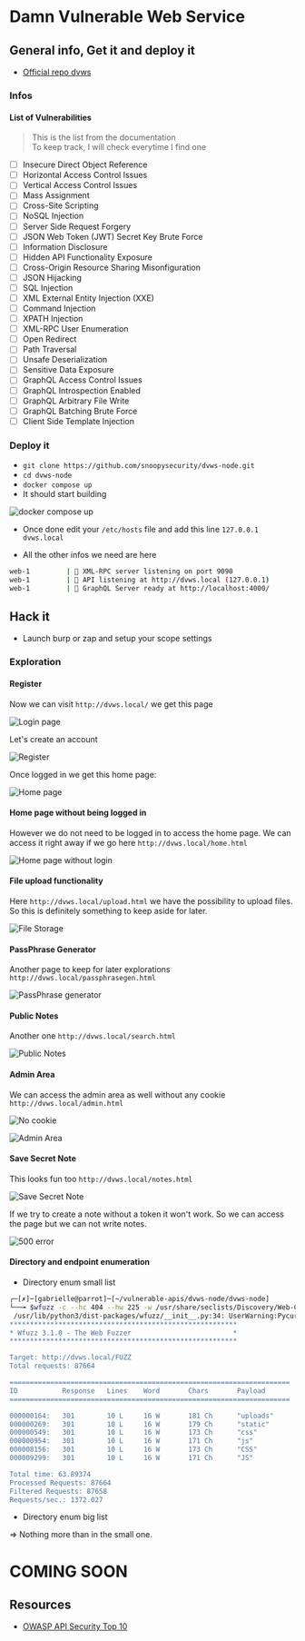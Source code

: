 # Damn Vulnerable Web Service

## General info, Get it and deploy it

- [Official repo dvws](https://github.com/snoopysecurity/dvws-node)

### Infos

#### List of Vulnerabilities

> This is the list from the documentation  
> To keep track, I will check everytime I find one

- [ ] Insecure Direct Object Reference
- [ ] Horizontal Access Control Issues
- [ ] Vertical Access Control Issues
- [ ] Mass Assignment
- [ ] Cross-Site Scripting
- [ ] NoSQL Injection
- [ ] Server Side Request Forgery
- [ ] JSON Web Token (JWT) Secret Key Brute Force
- [ ] Information Disclosure
- [ ] Hidden API Functionality Exposure
- [ ] Cross-Origin Resource Sharing Misonfiguration
- [ ] JSON Hijacking
- [ ] SQL Injection
- [ ] XML External Entity Injection (XXE)
- [ ] Command Injection
- [ ] XPATH Injection
- [ ] XML-RPC User Enumeration
- [ ] Open Redirect
- [ ] Path Traversal
- [ ] Unsafe Deserialization
- [ ] Sensitive Data Exposure
- [ ] GraphQL Access Control Issues
- [ ] GraphQL Introspection Enabled
- [ ] GraphQL Arbitrary File Write
- [ ] GraphQL Batching Brute Force
- [ ] Client Side Template Injection

### Deploy it

- `git clone https://github.com/snoopysecurity/dvws-node.git`
- `cd dvws-node`
- `docker compose up`
- It should start building

![docker compose up](../.res/2024-01-08-15-09-59.png)  

- Once done edit your `/etc/hosts` file and add this line `127.0.0.1 dvws.local`

- All the other infos we need are here

```bash
web-1         | 🚀 XML-RPC server listening on port 9090
web-1         | 🚀 API listening at http://dvws.local (127.0.0.1)
web-1         | 🚀 GraphQL Server ready at http://localhost:4000/
```

## Hack it

- Launch burp or zap and setup your scope settings

### Exploration

#### Register

Now we can visit `http://dvws.local/` we get this page  

![Login page](../.res/2024-01-08-15-29-08.png)  

Let's create an account  

![Register](../.res/2024-01-08-15-35-23.png)  

Once logged in we get this home page:

![Home page](../.res/2024-01-08-15-37-04.png)  

#### Home page without being logged in

However we do not need to be logged in to access the home page. We can access it right away if we go here `http://dvws.local/home.html`  

![Home page without login](../.res/2024-01-08-15-42-43.png)  

#### File upload functionality

Here `http://dvws.local/upload.html` we have the possibility to upload files. So this is definitely something to keep aside for later.  

![File Storage](../.res/2024-01-08-15-46-24.png)  

#### PassPhrase Generator

Another page to keep for later explorations `http://dvws.local/passphrasegen.html`  

![PassPhrase generator](../.res/2024-01-08-15-47-39.png)  

#### Public Notes

Another one `http://dvws.local/search.html`  

![Public Notes](../.res/2024-01-08-15-49-15.png)

#### Admin Area

We can access the admin area as well without any cookie `http://dvws.local/admin.html`

![No cookie](../.res/2024-01-08-15-50-42.png)  

![Admin Area](../.res/2024-01-08-15-51-51.png)  

#### Save Secret Note

This looks fun too `http://dvws.local/notes.html`  

![Save Secret Note](../.res/2024-01-08-15-53-01.png)  

If we try to create a note without a token it won't work. So we can access the page but we can not write notes.  

![500 error](../.res/2024-01-08-15-58-08.png)  

#### Directory and endpoint enumeration

- Directory enum small list

```bash
┌─[✗]─[gabrielle@parrot]─[~/vulnerable-apis/dvws-node/dvws-node]
└──╼ $wfuzz -c --hc 404 --hw 225 -w /usr/share/seclists/Discovery/Web-Content/directory-list-2.3-small.txt http://dvws.local/FUZZ
 /usr/lib/python3/dist-packages/wfuzz/__init__.py:34: UserWarning:Pycurl is not compiled against Openssl. Wfuzz might not work correctly when fuzzing SSL sites. Check Wfuzz's documentation for more information.
********************************************************
* Wfuzz 3.1.0 - The Web Fuzzer                         *
********************************************************

Target: http://dvws.local/FUZZ
Total requests: 87664

=====================================================================
ID           Response   Lines    Word       Chars       Payload                                                                                              
=====================================================================

000000164:   301        10 L     16 W       181 Ch      "uploads"                                                                                            
000000269:   301        10 L     16 W       179 Ch      "static"                                                                                             
000000549:   301        10 L     16 W       173 Ch      "css"                                                                                                
000000954:   301        10 L     16 W       171 Ch      "js"                                                                                                 
000008156:   301        10 L     16 W       173 Ch      "CSS"                                                                                                
000009299:   301        10 L     16 W       171 Ch      "JS"                                                                                                 

Total time: 63.89374
Processed Requests: 87664
Filtered Requests: 87658
Requests/sec.: 1372.027
```

- Directory enum big list

=> Nothing more than in the small one.

<!-- 
TODO:
- Fuzz API endpoints
- Look for API doc
-->

# COMING SOON

## Resources

- [OWASP API Security Top 10](https://owasp.org/API-Security/editions/2023/en/0x00-header/)